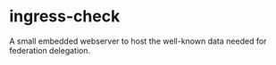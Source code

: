 # ingress-check

A small embedded webserver to host the well-known data needed for federation delegation.